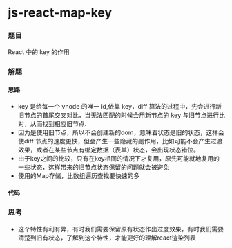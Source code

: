 # js-react-map-key

### 题目

React 中的 key 的作用



### 解题

#### 思路

- key 是给每一个 vnode 的唯一 id,依靠 key，diff 算法的过程中，先会进行新旧节点的首尾交叉对比，当无法匹配的时候会用新节点的 key 与旧节点进行比对，从而找到相应旧节点.
- 因为是使用旧节点，所以不会创建新的dom，意味着状态是旧的状态，这样会使diff 节点的速度更快，但会产生一些隐藏的副作用，比如可能不会产生过渡效果，或者在某些节点有绑定数据（表单）状态，会出现状态错位。
- 由于key之间的比较，只有在key相同的情况下才复用，原先可能就地复用的一些状态，这样带来的旧节点状态保留的问题就会被避免
- 使用的Map存储，比数组遍历查找要快速的多

#### 代码



### 思考

* 这个特性有利有弊，有时我们需要保留原有状态作出过度效果，有时我们需要清楚到旧有状态，了解到这个特性，才能更好的理解react渲染列表

